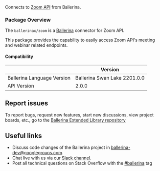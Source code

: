 Connects to [Zoom API](https://marketplace.zoom.us/docs/api-reference/zoom-api) from Ballerina.

### Package Overview

The `ballerinax/zoom` is a [Ballerina](https://ballerina.io/) connector for Zoom API.  

This package provides the capability to easily access Zoom API's meeting and webinar related endpoints.

#### Compatibility
|                               | Version                    |
|-------------------------------|----------------------------|
| Ballerina Language Version    | Ballerina Swan Lake 2201.0.0 |
| API Version                   | 2.0.0                      |

## Report issues
To report bugs, request new features, start new discussions, view project boards, etc., go to the [Ballerina Extended Library repository](https://github.com/ballerina-platform/ballerina-extended-library)

## Useful links
- Discuss code changes of the Ballerina project in [ballerina-dev@googlegroups.com](mailto:ballerina-dev@googlegroups.com).
- Chat live with us via our [Slack channel](https://ballerina.io/community/slack/).
- Post all technical questions on Stack Overflow with the [#ballerina](https://stackoverflow.com/questions/tagged/ballerina) tag

